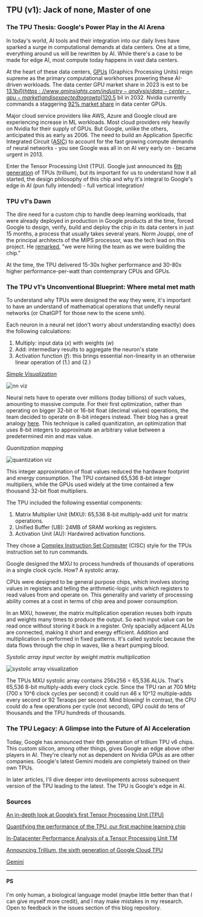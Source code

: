 ## TPU (v1): Jack of none, Master of one

### The TPU Thesis: Google's Power Play in the AI Arena
In today's world, AI tools and their integration into our daily lives have sparked a surge in computational demands at data centers. One at a time, everything around us will be rewritten by AI. While there's a case to be made for edge AI, most compute today happens in vast data centers.

At the heart of these data centers, [GPUs](https://en.wikipedia.org/wiki/Graphics_processing_unit) (Graphics Processing Units) reign supreme as the primary computational workhorses powering these AI-driven workloads. The data center GPU market share in 2023 is est to be [$13.1 bil](https://www.gminsights.com/industry-analysis/data-center-gpu-market) and is expected to grow to [$120.5](https://www.gminsights.com/industry-analysis/data-center-gpu-market) bil in 2032. Nvidia currently commands a staggering [92% market share](https://www.benzinga.com/news/24/03/37981249/nvidia-captures-92-of-data-center-gpu-market-underlining-us-leadership-in-generative-ai#:~:text=Nvidia%20capturing%20a%20staggering%2092%25%20market%20share%20in%20data%20center%20GPUs.%C2%A0) in data center GPUs.

Major cloud service providers like AWS, Azure and Google cloud are experiencing increase in ML workloads. Most cloud providers rely heavily on Nvidia for their supply of GPUs. But Google, unlike the others, anticipated this as early as 2006. The need to build an Application Specific Integrated Circuit ([ASIC](https://en.wikipedia.org/wiki/Application-specific_integrated_circuit)) to account for the fast growing compute demands of neural networks - you see Google was all in on AI very early on - became urgent in 2013.

Enter the Tensor Processing Unit (TPU). Google just announced its [6th generation](https://cloud.google.com/blog/products/compute/introducing-trillium-6th-gen-tpus) of TPUs (trillium), but its important for us to understand how it all started, the design philosophy of this chip and why it's integral to Google's edge in AI (pun fully intended) - full vertical integration!

### TPU v1's Dawn
The dire need for a custom chip to handle deep learning workloads, that were already deployed in production in Google products at the time, forced Google to design, verify, build and deploy the chip in its data centers in just 15 months, a process that usually takes several years. Norm Jouppi, one of the principal architects of the MIPS processor, was the tech lead on this project. He [remarked](https://cloud.google.com/blog/products/ai-machine-learning/an-in-depth-look-at-googles-first-tensor-processing-unit-tpu#:~:text=We%20did%20a,it%20was%20hectic.), "we were hiring the team as we were building the chip."

At the time, the TPU delivered 15-30x higher performance and 30-80x higher performance-per-watt than comtemprary CPUs and GPUs.

### The TPU v1's Unconventional Blueprint: Where metal met math
To understand why TPUs were designed the way they were, it's important to have an understand of mathematical operations that undefly neural networks (or ChatGPT for those new to the scene smh).

Each neuron in a neural net (don't worry about understanding exactly) does the following calculations:

1. Multiply: input data (*x*) with weights (*w*)
2. Add: intermediary results to aggregate the neuron's state
3. Activation function (*f*): this brings essential non-linearity in an otherwise linear operation of (1.) and (2.)

[*Simple Visualization*](https://cloud.google.com/blog/products/ai-machine-learning/an-in-depth-look-at-googles-first-tensor-processing-unit-tpu)

![nn viz](https://storage.googleapis.com/gweb-cloudblog-publish/original_images/Calculations_in_Neural_Networkgh5w.GIF)

Neural nets have to operate over millions (today billions) of such values, amounting to massive compute. For their first optimization, rather than operating on bigger 32-bit or 16-bit float (decimal values) operations, the team decided to operate on 8-bit integers instead. Their blog has a great analogy [here](https://cloud.google.com/blog/products/ai-machine-learning/an-in-depth-look-at-googles-first-tensor-processing-unit-tpu#:~:text=If%20it%E2%80%99s%20raining%20outside%2C%20you%20probably%20don%E2%80%99t%20need%20to%20know%20exactly%20how%20many%20droplets%20of%20water%20are%20falling%20per%20second%20%E2%80%94%20you%20just%20wonder%20whether%20it%E2%80%99s%20raining%20lightly%20or%20heavily). This technique is called quanitization, an optimization that uses 8-bit integers to approximate an arbitrary value between a predetermined min and max value.

*Quanitization mapping*

![quantization viz](https://storage.googleapis.com/gweb-cloudblog-publish/images/tpu-148g2u.max-1500x1500.png)

This integer approximation of float values reduced the hardware footprint and energy consumption. The TPU contained 65,536 8-bit integer multipliers, while the GPUs used widely at the time contained a few thousand 32-bit float multipliers.

The TPU included the following essential components:

1. Matrix Multiplier Unit (MXU): 65,536 8-bit multiply-add unit for matrix operations.
2. Unified Buffer (UB): 24MB of SRAM working as registers.
3. Activation Unit (AU): Hardwired activation functions.

They chose a [Complex Instruction Set Computer](https://en.wikipedia.org/wiki/Complex_instruction_set_computing) (CISC) style for the TPUs instruction set to run commands.

Google designed the MXU to process hundreds of thousands of operations in a single clock cycle. How? A systolic array.

CPUs were designed to be general purpose chips, which involves storing values in registers and telling the arithmetic-logic units which registers to read values from and operate on. This generality and variety of processing ability comes at a cost in terms of chip area and power consumption.

In an MXU, however, the matrix multiplication operation reuses both inputs and weights many times to produce the output. So each input value can be read once without storing it back in a register. Only spacially adjacent ALUs are connected, making it short and energy efficient. Addition and multiplication is performed in fixed patterns. It's called systolic because the data flows through the chip in waves, like a heart pumping blood.

*Systolic array input vector by weight matrix multiplication*

![systolic array visualization](https://storage.googleapis.com/gweb-cloudblog-publish/original_images/Systolic_Array_for_Neural_Network_1pkw3.GIF)

The TPUs MXU systolic array contains 256x256 = 65,536 ALUs. That's 65,536 8-bit multiply-adds every clock cycle. Since the TPU ran at 700 MHz (700 x 10^6 clock cycles per second) it could run 46 x 10^12 multiple-adds every second or 92 Teraops per second. Mind blowing! In contrast, the CPU could do a few operations per cycle (not second), GPU could do tens of thousands and the TPU hundreds of thousands.

### The TPU Legacy: A Glimpse into the Future of AI Acceleration
Today, Google has announced their 6th generation of trillium TPU v6 chips. This custom silicon, among other things, gives Google an edge above other players in AI. They're clearly not as dependent on Nvidia GPUs as are other companies. Google's latest Gemini models are completely trained on their own TPUs.

In later articles, I'll dive deeper into developments across subsequent version of the TPU leading to the latest. The TPU is Google's edge in AI.

### Sources
[An in-depth look at Google’s first Tensor Processing Unit (TPU)](https://cloud.google.com/blog/products/ai-machine-learning/an-in-depth-look-at-googles-first-tensor-processing-unit-tpu)

[Quantifying the performance of the TPU, our first machine learning chip](https://cloud.google.com/blog/products/gcp/quantifying-the-performance-of-the-tpu-our-first-machine-learning-chip/)

[In-Datacenter Performance Analysis of a Tensor Processing Unit
TM](https://arxiv.org/pdf/1704.04760)

[Announcing Trillium, the sixth generation of Google Cloud TPU](https://cloud.google.com/blog/products/compute/introducing-trillium-6th-gen-tpus)

[Gemini](https://gemini.google.com/)

---

#### PS
I'm only human, a biological language model (maybe little better than that I can give myself more credit), and I may make mistakes in my research. Open to feedback in the issues section of this blog repository.
